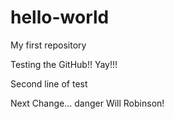 # hello-world
My first repository

Testing the GitHub!! Yay!!!

Second line of test

Next Change... danger Will Robinson!
